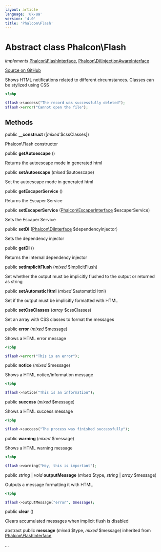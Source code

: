 ```yaml
---
layout: article
language: 'uk-ua'
version: '4.0'
title: 'Phalcon\Flash'
---
```


# Abstract class **Phalcon\Flash**

*implements* [Phalcon\FlashInterface](api/Phalcon_FlashInterface), [Phalcon\Di\InjectionAwareInterface](api/Phalcon_Di_InjectionAwareInterface)

<a href="https://github.com/phalcon/cphalcon/tree/v4.0.0/phalcon/flash.zep" class="btn btn-default btn-sm">Source on GitHub</a>

Shows HTML notifications related to different circumstances. Classes can be stylized using CSS

```php
<?php

$flash->success("The record was successfully deleted");
$flash->error("Cannot open the file");

```

## Methods

public **__construct** ([*mixed* $cssClasses])

Phalcon\Flash constructor

public **getAutoescape** ()

Returns the autoescape mode in generated html

public **setAutoescape** (*mixed* $autoescape)

Set the autoescape mode in generated html

public **getEscaperService** ()

Returns the Escaper Service

public **setEscaperService** ([Phalcon\EscaperInterface](api/Phalcon_EscaperInterface) $escaperService)

Sets the Escaper Service

public **setDI** ([Phalcon\DiInterface](api/Phalcon_DiInterface) $dependencyInjector)

Sets the dependency injector

public **getDI** ()

Returns the internal dependency injector

public **setImplicitFlush** (*mixed* $implicitFlush)

Set whether the output must be implicitly flushed to the output or returned as string

public **setAutomaticHtml** (*mixed* $automaticHtml)

Set if the output must be implicitly formatted with HTML

public **setCssClasses** (*array* $cssClasses)

Set an array with CSS classes to format the messages

public **error** (*mixed* $message)

Shows a HTML error message

```php
<?php

$flash->error("This is an error");

```

public **notice** (*mixed* $message)

Shows a HTML notice/information message

```php
<?php

$flash->notice("This is an information");

```

public **success** (*mixed* $message)

Shows a HTML success message

```php
<?php

$flash->success("The process was finished successfully");

```

public **warning** (*mixed* $message)

Shows a HTML warning message

```php
<?php

$flash->warning("Hey, this is important");

```

public *string* | *void* **outputMessage** (*mixed* $type, *string* | *array* $message)

Outputs a message formatting it with HTML

```php
<?php

$flash->outputMessage("error", $message);

```

public **clear** ()

Clears accumulated messages when implicit flush is disabled

abstract public **message** (*mixed* $type, *mixed* $message) inherited from [Phalcon\FlashInterface](api/Phalcon_FlashInterface)

...